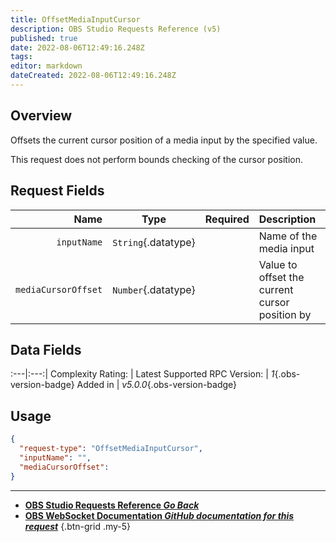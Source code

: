 ```yaml
---
title: OffsetMediaInputCursor
description: OBS Studio Requests Reference (v5)
published: true
date: 2022-08-06T12:49:16.248Z
tags: 
editor: markdown
dateCreated: 2022-08-06T12:49:16.248Z
---
```


## Overview
Offsets the current cursor position of a media input by the specified value.

This request does not perform bounds checking of the cursor position.

## Request Fields
Name | Type | Required| Description |
----:|:----:|:-------:|:------------|
`inputName` | `String`{.datatype} | <i class="mdi mdi-check-bold"></i> | Name of the media input
`mediaCursorOffset` | `Number`{.datatype} | <i class="mdi mdi-check-bold"></i> | Value to offset the current cursor position by

## Data Fields
:---|:---:|
Complexity Rating: | <span class="stars stars--2"></span>
Latest Supported RPC Version: | *1*{.obs-version-badge}
Added in | *v5.0.0*{.obs-version-badge}

## Usage
```json
{
  "request-type": "OffsetMediaInputCursor",
  "inputName": "",
  "mediaCursorOffset": 
}
```

---

- [<i class="mdi mdi-chevron-left"></i>**OBS Studio Requests Reference *Go Back***](/en/Broadcasters/OBS/Requests)
- [<i class="mdi mdi-github"></i> **OBS WebSocket Documentation *GitHub documentation for this request***](https://github.com/obsproject/obs-websocket/blob/master/docs/generated/protocol.md#offsetmediainputcursor)
{.btn-grid .my-5}